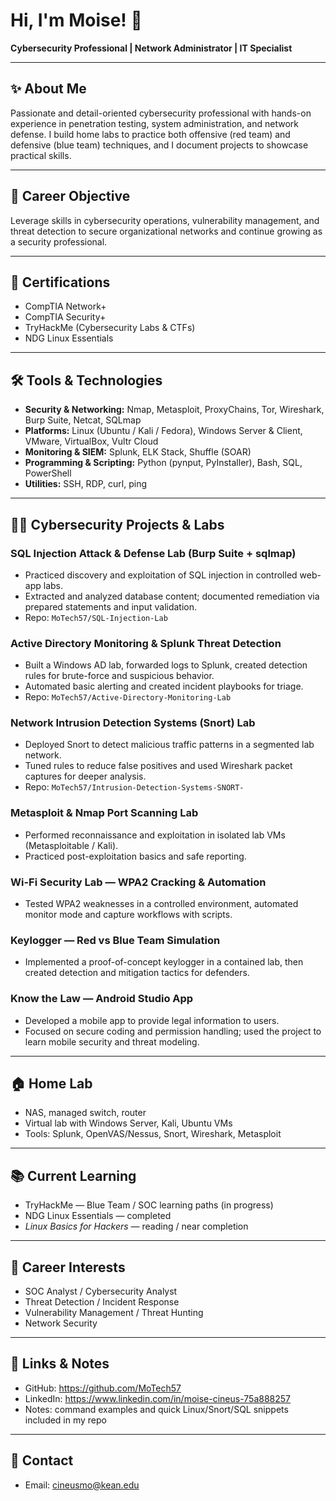 # Hi, I'm Moise! 👋  
**Cybersecurity Professional | Network Administrator | IT Specialist**

---

## ✨ About Me
Passionate and detail-oriented cybersecurity professional with hands-on experience in penetration testing, system administration, and network defense. I build home labs to practice both offensive (red team) and defensive (blue team) techniques, and I document projects to showcase practical skills.

---

## 🎯 Career Objective
Leverage skills in cybersecurity operations, vulnerability management, and threat detection to secure organizational networks and continue growing as a security professional.

---

## 📜 Certifications
- CompTIA Network+  
- CompTIA Security+  
- TryHackMe (Cybersecurity Labs & CTFs)  
- NDG Linux Essentials  

---

## 🛠 Tools & Technologies
- **Security & Networking:** Nmap, Metasploit, ProxyChains, Tor, Wireshark, Burp Suite, Netcat, SQLmap  
- **Platforms:** Linux (Ubuntu / Kali / Fedora), Windows Server & Client, VMware, VirtualBox, Vultr Cloud  
- **Monitoring & SIEM:** Splunk, ELK Stack, Shuffle (SOAR)  
- **Programming & Scripting:** Python (pynput, PyInstaller), Bash, SQL, PowerShell  
- **Utilities:** SSH, RDP, curl, ping

---

## 👨‍💻 Cybersecurity Projects & Labs

### SQL Injection Attack & Defense Lab (Burp Suite + sqlmap)
- Practiced discovery and exploitation of SQL injection in controlled web-app labs.
- Extracted and analyzed database content; documented remediation via prepared statements and input validation.
- Repo: `MoTech57/SQL-Injection-Lab`

### Active Directory Monitoring & Splunk Threat Detection
- Built a Windows AD lab, forwarded logs to Splunk, created detection rules for brute-force and suspicious behavior.
- Automated basic alerting and created incident playbooks for triage.
- Repo: `MoTech57/Active-Directory-Monitoring-Lab`

### Network Intrusion Detection Systems (Snort) Lab
- Deployed Snort to detect malicious traffic patterns in a segmented lab network.
- Tuned rules to reduce false positives and used Wireshark packet captures for deeper analysis.
- Repo: `MoTech57/Intrusion-Detection-Systems-SNORT-`

### Metasploit & Nmap Port Scanning Lab
- Performed reconnaissance and exploitation in isolated lab VMs (Metasploitable / Kali).
- Practiced post-exploitation basics and safe reporting.

### Wi-Fi Security Lab — WPA2 Cracking & Automation
- Tested WPA2 weaknesses in a controlled environment, automated monitor mode and capture workflows with scripts.

### Keylogger — Red vs Blue Team Simulation
- Implemented a proof-of-concept keylogger in a contained lab, then created detection and mitigation tactics for defenders.

### Know the Law — Android Studio App
- Developed a mobile app to provide legal information to users.
- Focused on secure coding and permission handling; used the project to learn mobile security and threat modeling.

---

## 🏠 Home Lab
- NAS, managed switch, router  
- Virtual lab with Windows Server, Kali, Ubuntu VMs  
- Tools: Splunk, OpenVAS/Nessus, Snort, Wireshark, Metasploit

---

## 📚 Current Learning
- TryHackMe — Blue Team / SOC learning paths (in progress)  
- NDG Linux Essentials — completed  
- *Linux Basics for Hackers* — reading / near completion

---

## 💼 Career Interests
- SOC Analyst / Cybersecurity Analyst  
- Threat Detection / Incident Response  
- Vulnerability Management / Threat Hunting  
- Network Security

---

## 📂 Links & Notes
- GitHub: https://github.com/MoTech57  
- LinkedIn: https://www.linkedin.com/in/moise-cineus-75a888257  
- Notes: command examples and quick Linux/Snort/SQL snippets included in my repo

---

## 🤝 Contact
- Email: cineusmo@kean.edu
